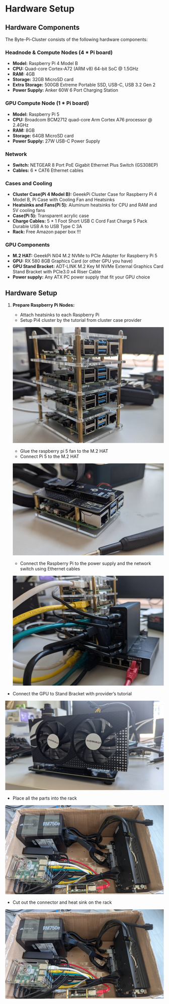 # Hardware Setup

## Hardware Components

The Byte-Pi-Cluster consists of the following hardware components:

### Headnode & Compute Nodes (4 * Pi **board**)

- **Model:** Raspberry Pi 4 Model B
- **CPU:** Quad-core Cortex-A72 (ARM v8) 64-bit SoC @ 1.5GHz
- **RAM:** 4GB
- **Storage:** 32GB MicroSD card
- **Extra Storage:** 500GB Extreme Portable SSD, USB-C, USB 3.2 Gen 2
- **Power Supply:** Anker 60W 6 Port Charging Station

### GPU Compute Node (1 * Pi **board**)

- **Model:** Raspberry Pi 5
- **CPU:** Broadcom BCM2712 quad-core Arm Cortex A76 processor @ 2.4GHz
- **RAM:** 8GB
- **Storage:** 64GB MicroSD card
- **Power Supply:** 27W USB-C Power Supply

### Network

- **Switch:** NETGEAR 8 Port PoE Gigabit Ethernet Plus Switch (GS308EP)
- **Cables:** 6 * CAT6 Ethernet cables

### Cases and Cooling

- **Cluster Case(Pi 4 Model B):** GeeekPi Cluster Case for Raspberry Pi 4 Model B, Pi Case with Cooling Fan and Heatsinks
- **Heatsinks and Fans(Pi 5):** Aluminum heatsinks for CPU and RAM and 5V cooling fans
- **Case(Pi 5):** Transparent acrylic case
- **Charge Cables:** 5 * 1 Foot Short USB C Cord Fast Charge 5 Pack Durable USB A to USB Type C 3A
- **Rack:** Free Amazon paper box !!!

### GPU Components

- **M.2 HAT:** GeeekPi N04 M.2 NVMe to PCIe Adapter for Raspberry Pi 5
- **GPU:** RX 580 8GB Graphics Card (or other GPU you have)
- **GPU Stand Bracket:** ADT-LINK M.2 Key M NVMe External Graphics Card Stand Bracket with PCIe3.0 x4 Riser Cable
- **Power supply:** Any ATX PC power supply that fit your GPU choice

## Hardware Setup

1. **Prepare Raspberry Pi Nodes:**
    - Attach heatsinks to each Raspberry Pi
    - Setup Pi4 cluster by the tutorial from cluster case provider
    
    ![3811720189145_.pic.jpg](Hardware%20Setup%209781235bcce541829a5758a85a53239c/47bff0f7-11c9-4cea-bd9b-eeb4220e8ce2.png)
    
    - Glue the raspberry pi 5 fan to the M.2 HAT
    - Connect Pi 5 to the M.2 HAT
    
    ![3791720189141_.pic.jpg](Hardware%20Setup%209781235bcce541829a5758a85a53239c/8858bd51-faad-4f01-862b-e036c86897a4.png)
    
    - Connect the Raspberry Pi to the power supply and the network switch using Ethernet cables
    
    ![3781720189139_.pic.jpg](Hardware%20Setup%209781235bcce541829a5758a85a53239c/fe953ddd-c68f-47ef-9c85-7121bb39213a.png)
    
- Connect the GPU to Stand Bracket with provider’s tutorial

![3821720189146_.pic.jpg](Hardware%20Setup%209781235bcce541829a5758a85a53239c/3821720189146_.pic.jpg)

- Place all the parts into the rack

![3801720189143_.pic.jpg](Hardware%20Setup%209781235bcce541829a5758a85a53239c/3801720189143_.pic.jpg)

- Cut out the connector and heat sink on the rack

![3801720189143_.pic.jpg](Hardware%20Setup%209781235bcce541829a5758a85a53239c/3801720189143_.pic%201.jpg)